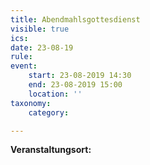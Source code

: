 ```yaml
---
title: Abendmahlsgottesdienst
visible: true
ics: 
date: 23-08-19
rule: 
event:
	start: 23-08-2019 14:30
	end: 23-08-2019 15:00
	location: ''
taxonomy:
	category: 

---
```




**Veranstaltungsort:** 

